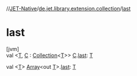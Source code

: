 //[JET-Native](../../index.md)/[de.jet.library.extension.collection](index.md)/[last](last.md)

# last

[jvm]\
val &lt;[T](last.md), [C](last.md) : [Collection](https://kotlinlang.org/api/latest/jvm/stdlib/kotlin.collections/-collection/index.html)&lt;[T](last.md)&gt;&gt; [C](last.md).[last](last.md): [T](last.md)

val &lt;[T](last.md)&gt; [Array](https://kotlinlang.org/api/latest/jvm/stdlib/kotlin/-array/index.html)&lt;out [T](last.md)&gt;.[last](last.md): [T](last.md)
